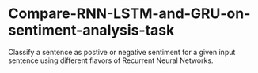 # Compare-RNN-LSTM-and-GRU-on-sentiment-analysis-task

Classify a sentence as postive or negative sentiment for a given input sentence using different flavors of Recurrent Neural Networks.
